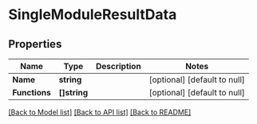 # SingleModuleResultData

## Properties
Name | Type | Description | Notes
------------ | ------------- | ------------- | -------------
**Name** | **string** |  | [optional] [default to null]
**Functions** | **[]string** |  | [optional] [default to null]

[[Back to Model list]](../README.md#documentation-for-models) [[Back to API list]](../README.md#documentation-for-api-endpoints) [[Back to README]](../README.md)

